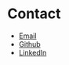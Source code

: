 # Contact

- [Email](mailto:me@s1dsq.com)
- [Github](https://github.com/s1dsq)
- [LinkedIn](https://www.linkedin.com/in/s1dsq)

